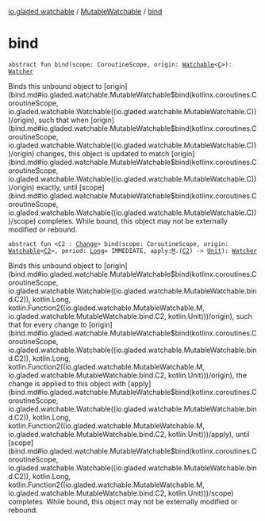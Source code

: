 [io.gladed.watchable](../index.md) / [MutableWatchable](index.md) / [bind](./bind.md)

# bind

`abstract fun bind(scope: CoroutineScope, origin: `[`Watchable`](../-watchable/index.md)`<`[`C`](index.md#C)`>): `[`Watcher`](../-watcher/index.md)

Binds this unbound object to [origin](bind.md#io.gladed.watchable.MutableWatchable$bind(kotlinx.coroutines.CoroutineScope, io.gladed.watchable.Watchable((io.gladed.watchable.MutableWatchable.C)))/origin), such that when [origin](bind.md#io.gladed.watchable.MutableWatchable$bind(kotlinx.coroutines.CoroutineScope, io.gladed.watchable.Watchable((io.gladed.watchable.MutableWatchable.C)))/origin) changes, this object is updated to match
[origin](bind.md#io.gladed.watchable.MutableWatchable$bind(kotlinx.coroutines.CoroutineScope, io.gladed.watchable.Watchable((io.gladed.watchable.MutableWatchable.C)))/origin) exactly, until [scope](bind.md#io.gladed.watchable.MutableWatchable$bind(kotlinx.coroutines.CoroutineScope, io.gladed.watchable.Watchable((io.gladed.watchable.MutableWatchable.C)))/scope) completes. While bound, this object may not be externally modified or
rebound.

`abstract fun <C2 : `[`Change`](../-change/index.md)`> bind(scope: CoroutineScope, origin: `[`Watchable`](../-watchable/index.md)`<`[`C2`](bind.md#C2)`>, period: `[`Long`](https://kotlinlang.org/api/latest/jvm/stdlib/kotlin/-long/index.html)` = IMMEDIATE, apply: `[`M`](index.md#M)`.(`[`C2`](bind.md#C2)`) -> `[`Unit`](https://kotlinlang.org/api/latest/jvm/stdlib/kotlin/-unit/index.html)`): `[`Watcher`](../-watcher/index.md)

Binds this unbound object to [origin](bind.md#io.gladed.watchable.MutableWatchable$bind(kotlinx.coroutines.CoroutineScope, io.gladed.watchable.Watchable((io.gladed.watchable.MutableWatchable.bind.C2)), kotlin.Long, kotlin.Function2((io.gladed.watchable.MutableWatchable.M, io.gladed.watchable.MutableWatchable.bind.C2, kotlin.Unit)))/origin), such that for every change to [origin](bind.md#io.gladed.watchable.MutableWatchable$bind(kotlinx.coroutines.CoroutineScope, io.gladed.watchable.Watchable((io.gladed.watchable.MutableWatchable.bind.C2)), kotlin.Long, kotlin.Function2((io.gladed.watchable.MutableWatchable.M, io.gladed.watchable.MutableWatchable.bind.C2, kotlin.Unit)))/origin), the change is applied
to this object with [apply](bind.md#io.gladed.watchable.MutableWatchable$bind(kotlinx.coroutines.CoroutineScope, io.gladed.watchable.Watchable((io.gladed.watchable.MutableWatchable.bind.C2)), kotlin.Long, kotlin.Function2((io.gladed.watchable.MutableWatchable.M, io.gladed.watchable.MutableWatchable.bind.C2, kotlin.Unit)))/apply), until [scope](bind.md#io.gladed.watchable.MutableWatchable$bind(kotlinx.coroutines.CoroutineScope, io.gladed.watchable.Watchable((io.gladed.watchable.MutableWatchable.bind.C2)), kotlin.Long, kotlin.Function2((io.gladed.watchable.MutableWatchable.M, io.gladed.watchable.MutableWatchable.bind.C2, kotlin.Unit)))/scope) completes. While bound, this object may not be externally
modified or rebound.


